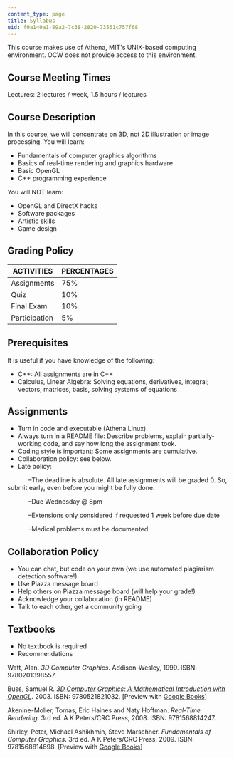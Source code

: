 ```yaml
---
content_type: page
title: Syllabus
uid: f9a140a1-89a2-7c38-2820-73561c757f68
---
```


This course makes use of Athena, MIT's UNIX-based computing environment. OCW does not provide access to this environment.

Course Meeting Times
--------------------

Lectures: 2 lectures / week, 1.5 hours / lectures

Course Description
------------------

In this course, we will concentrate on 3D, not 2D illustration or image processing. You will learn:

*   Fundamentals of computer graphics algorithms
*   Basics of real-time rendering and graphics hardware
*   Basic OpenGL
*   C++ programming experience

You will NOT learn:

*   OpenGL and DirectX hacks
*   Software packages
*   Artistic skills
*   Game design

Grading Policy
--------------

| ACTIVITIES | PERCENTAGES |
| --- | --- |
| Assignments | 75% |
| Quiz | 10% |
| Final Exam | 10% |
| Participation | 5% 

Prerequisites
-------------

It is useful if you have knowledge of the following:

*   C++: All assignments are in C++
*   Calculus, Linear Algebra: Solving equations, derivatives, integral; vectors, matrices, basis, solving systems of equations

Assignments
-----------

*   Turn in code and executable (Athena Linux).
*   Always turn in a README file: Describe problems, explain partially-working code, and say how long the assignment took.
*   Coding style is important: Some assignments are cumulative.
*   Collaboration policy: see below.
*   Late policy:

            –The deadline is absolute. All late assignments will be graded 0. So, submit early, even before you might be fully done.

            –Due Wednesday @ 8pm

            –Extensions only considered if requested 1 week before due date

            –Medical problems must be documented

Collaboration Policy
--------------------

*   You can chat, but code on your own (we use automated plagiarism detection software!)
*   Use Piazza message board
*   Help others on Piazza message board (will help your grade!)
*   Acknowledge your collaboration (in README)
*   Talk to each other, get a community going

Textbooks
---------

*   No textbook is required
*   Recommendations

Watt, Alan. _3D Computer Graphics_. Addison-Wesley, 1999. ISBN: 9780201398557.

Buss, Samuel R. [_3D Computer Graphics: A Mathematical Introduction with OpenGL_](http://www.cambridge.org/us/catalogue/catalogue.asp?isbn=0521821037&ss=sam). 2003. ISBN: 9780521821032. \[Preview with [Google Books](http://books.google.com/books?id=LBm1khtUX0cC&pg=PA8frontcover)\]

Akenine-Moller, Tomas, Eric Haines and Naty Hoffman. _Real-Time Rendering_. 3rd ed. A K Peters/CRC Press, 2008. ISBN: 9781568814247.

Shirley, Peter, Michael Ashikhmin, Steve Marschner. _Fundamentals of Computer Graphics_. 3rd ed. A K Peters/CRC Press, 2009. ISBN: 9781568814698. \[Preview with [Google Books](http://books.google.com/books?id=hJPRgRrkXvUC&pg=PA8frontcover)\]